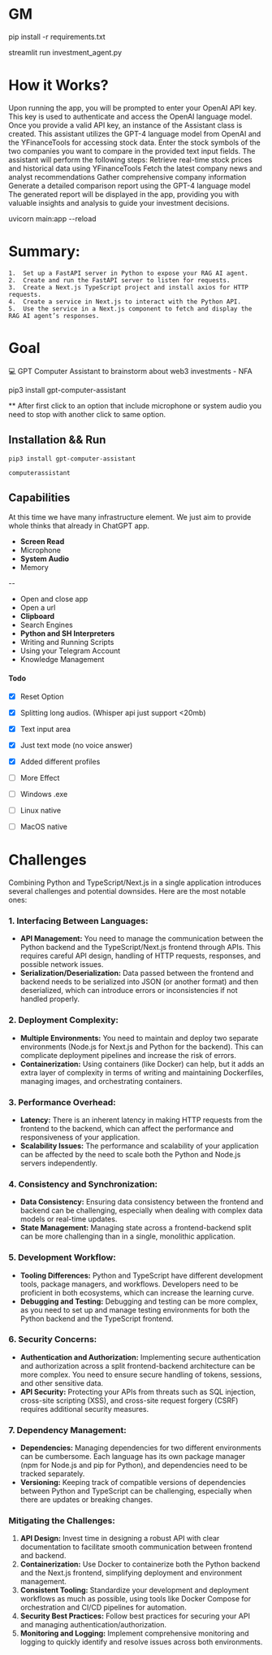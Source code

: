 

# GM

pip install -r requirements.txt

streamlit run investment_agent.py

# How it Works?

Upon running the app, you will be prompted to enter your OpenAI API key. This key is used to authenticate and access the OpenAI language model.
Once you provide a valid API key, an instance of the Assistant class is created. This assistant utilizes the GPT-4 language model from OpenAI and the YFinanceTools for accessing stock data.
Enter the stock symbols of the two companies you want to compare in the provided text input fields.
The assistant will perform the following steps:
Retrieve real-time stock prices and historical data using YFinanceTools
Fetch the latest company news and analyst recommendations
Gather comprehensive company information
Generate a detailed comparison report using the GPT-4 language model
The generated report will be displayed in the app, providing you with valuable insights and analysis to guide your investment decisions.


uvicorn main:app --reload


# Summary:

	1.	Set up a FastAPI server in Python to expose your RAG AI agent.
	2.	Create and run the FastAPI server to listen for requests.
	3.	Create a Next.js TypeScript project and install axios for HTTP requests.
	4.	Create a service in Next.js to interact with the Python API.
	5.	Use the service in a Next.js component to fetch and display the RAG AI agent’s responses.

# Goal

💻 GPT Computer Assistant to brainstorm about web3 investments - NFA

pip3 install gpt-computer-assistant

** After first click to an option that include microphone or system audio you need to stop with another click to same option.

## Installation && Run

```console
pip3 install gpt-computer-assistant
```

```console
computerassistant
```



## Capabilities
At this time we have many infrastructure element. We just aim to provide whole thinks that already in ChatGPT app.

 - **Screen Read**
 - Microphone
 - **System Audio**
 - Memory

--
 - Open and close app
 - Open a url
 - **Clipboard**
 - Search Engines
 - **Python and SH Interpreters**
 - Writing and Running Scripts
 - Using your Telegram Account
 - Knowledge Management


#### Todo
- [x] Reset Option
- [x] Splitting long audios. (Whisper api just support <20mb)
- [x] Text input area
- [x] Just text mode (no voice answer)
- [x] Added different profiles
- [ ] More Effect

- [ ] Windows .exe
- [ ] Linux native
- [ ] MacOS native



# Challenges

Combining Python and TypeScript/Next.js in a single application introduces several challenges and potential downsides. Here are the most notable ones:

### 1. **Interfacing Between Languages:**
   - **API Management:** You need to manage the communication between the Python backend and the TypeScript/Next.js frontend through APIs. This requires careful API design, handling of HTTP requests, responses, and possible network issues.
   - **Serialization/Deserialization:** Data passed between the frontend and backend needs to be serialized into JSON (or another format) and then deserialized, which can introduce errors or inconsistencies if not handled properly.

### 2. **Deployment Complexity:**
   - **Multiple Environments:** You need to maintain and deploy two separate environments (Node.js for Next.js and Python for the backend). This can complicate deployment pipelines and increase the risk of errors.
   - **Containerization:** Using containers (like Docker) can help, but it adds an extra layer of complexity in terms of writing and maintaining Dockerfiles, managing images, and orchestrating containers.

### 3. **Performance Overhead:**
   - **Latency:** There is an inherent latency in making HTTP requests from the frontend to the backend, which can affect the performance and responsiveness of your application.
   - **Scalability Issues:** The performance and scalability of your application can be affected by the need to scale both the Python and Node.js servers independently.

### 4. **Consistency and Synchronization:**
   - **Data Consistency:** Ensuring data consistency between the frontend and backend can be challenging, especially when dealing with complex data models or real-time updates.
   - **State Management:** Managing state across a frontend-backend split can be more challenging than in a single, monolithic application.

### 5. **Development Workflow:**
   - **Tooling Differences:** Python and TypeScript have different development tools, package managers, and workflows. Developers need to be proficient in both ecosystems, which can increase the learning curve.
   - **Debugging and Testing:** Debugging and testing can be more complex, as you need to set up and manage testing environments for both the Python backend and the TypeScript frontend.

### 6. **Security Concerns:**
   - **Authentication and Authorization:** Implementing secure authentication and authorization across a split frontend-backend architecture can be more complex. You need to ensure secure handling of tokens, sessions, and other sensitive data.
   - **API Security:** Protecting your APIs from threats such as SQL injection, cross-site scripting (XSS), and cross-site request forgery (CSRF) requires additional security measures.

### 7. **Dependency Management:**
   - **Dependencies:** Managing dependencies for two different environments can be cumbersome. Each language has its own package manager (npm for Node.js and pip for Python), and dependencies need to be tracked separately.
   - **Versioning:** Keeping track of compatible versions of dependencies between Python and TypeScript can be challenging, especially when there are updates or breaking changes.

### Mitigating the Challenges:

1. **API Design:** Invest time in designing a robust API with clear documentation to facilitate smooth communication between frontend and backend.
2. **Containerization:** Use Docker to containerize both the Python backend and the Next.js frontend, simplifying deployment and environment management.
3. **Consistent Tooling:** Standardize your development and deployment workflows as much as possible, using tools like Docker Compose for orchestration and CI/CD pipelines for automation.
4. **Security Best Practices:** Follow best practices for securing your API and managing authentication/authorization.
5. **Monitoring and Logging:** Implement comprehensive monitoring and logging to quickly identify and resolve issues across both environments.


